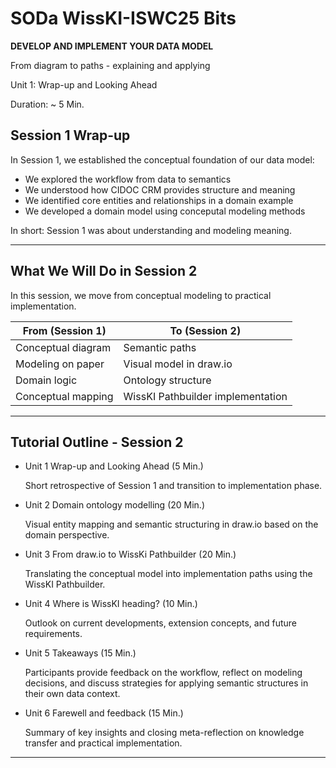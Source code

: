 <!--
*titel:
*author:in/urheber:in: 
orcid: 
email: SODa@sammlungen.io
*lizenz: cc by
lizenzlink: https://creativecommons.org/
*persistenter OER link: 
language: 
version:  v1
beschreibung: 
format: SODa WissKI How-to-Tutorial
modultitel: 
modul: Unit 1
einheitstitel: 
eiheit: Einheit 1
lernziel: 

baustein:
zielgruppe: https://zenodo.org/records/15574575
gestaltungsprinzip: 
keywords: ???
erstellungsdatum: 

technische metadaten:
medientyp: text
dateiformat: .md
dauer: 
größe:
software: Web

icon: /assets/SODa-Logo_full.svg

link: https://raw.githubusercontent.com/chastik/WissKI/refs/heads/main/soda.css

-->

# SODa WissKI-ISWC25 Bits

**DEVELOP AND IMPLEMENT YOUR DATA MODEL** 

From diagram to paths - explaining and applying

Unit 1: Wrap-up and Looking Ahead 

Duration: ~ 5 Min.

## Session 1 Wrap-up

In Session 1, we established the conceptual foundation of our data model:

* We explored the workflow from data to semantics
* We understood how CIDOC CRM provides structure and meaning
* We identified core entities and relationships in a domain example
* We developed a domain model using conceputal modeling methods

In short: Session 1 was about understanding and modeling meaning.

---

## What We Will Do in Session 2

In this session, we move from conceptual modeling to practical implementation.

| From (Session 1)   | To (Session 2)                    |
| ------------------ | --------------------------------- |
| Conceptual diagram | Semantic paths                    |
| Modeling on paper  | Visual model in draw.io               |
| Domain logic       | Ontology structure                |
| Conceptual mapping | WissKI Pathbuilder implementation |

---

## Tutorial Outline - Session 2

* Unit 1 Wrap-up and Looking Ahead (5 Min.)
  
  Short retrospective of Session 1 and transition to implementation phase.
  
* Unit 2 Domain ontology modelling (20 Min.)
  
  Visual entity mapping and semantic structuring in draw.io based on the domain perspective.
  
* Unit 3 From draw.io to WissKi Pathbuilder (20 Min.)
  
  Translating the conceptual model into implementation paths using the WissKI Pathbuilder.
  
* Unit 4 Where is WissKI heading?  (10 Min.)
  
  Outlook on current developments, extension concepts, and future requirements.
  
* Unit 5 Takeaways (15 Min.)
  
  Participants provide feedback on the workflow, reflect on modeling decisions, and discuss strategies for applying semantic structures in their own data context.
  
* Unit 6 Farewell and feedback (15 Min.)
  
  Summary of key insights and closing meta-reflection on knowledge transfer and practical implementation.

---














